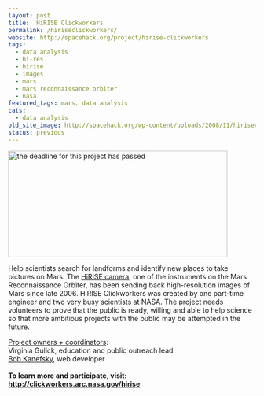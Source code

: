 ```yaml
---
layout: post
title:  HiRISE Clickworkers
permalink: /hiriseclickworkers/
website: http://spacehack.org/project/hirise-clickworkers
tags: 
  - data analysis
  - hi-res
  - hirise
  - images
  - mars
  - mars reconnaissance orbiter
  - nasa
featured_tags: mars, data analysis
cats: 
  - data analysis
old_site_image: http://spacehack.org/wp-content/uploads/2008/11/hiriseclickworkers3.jpg
status: previous
---
```


<div class = "scrape_from_old_wordpress">

<p><img class="alignnone size-full wp-image-1424" title="" src="http://spacehack.org/wp-content/uploads/2007/11/hiriseclickworkers_dead.jpg" alt="the deadline for this project has passed" width="446" height="216" srcset="http://spacehack.org/wp-content/uploads/2007/11/hiriseclickworkers_dead-310x150.jpg 310w, http://spacehack.org/wp-content/uploads/2007/11/hiriseclickworkers_dead.jpg 446w" sizes="(max-width: 446px) 100vw, 446px" /></p>
<p>Help scientists search for landforms and identify new places to take pictures on Mars. The <a href="http://hirise.lpl.arizona.edu/">HiRISE camera</a>, one of the instruments on the Mars Reconnaissance Orbiter, has been sending back high-resolution images of Mars since late 2006. HiRISE Clickworkers was created by one part-time engineer and two very busy scientists at NASA. The project needs volunteers to prove that the public is ready, willing and able to help science so that more ambitious projects with the public may be attempted in the future.</p>
<p><span style="text-decoration: underline;">Project owners + coordinators</span>:<br />
Virginia Gulick, education and public outreach lead<br />
<a href="mailto:kanef@ptolemy.arc.nasa.gov ">Bob Kanefsky</a>, web developer<br />
<!--supplement--><br />
<strong>To learn more and participate, visit: <a href="http://clickworkers.arc.nasa.gov/hirise">http://clickworkers.arc.nasa.gov/hirise</a></strong></p>


</div>